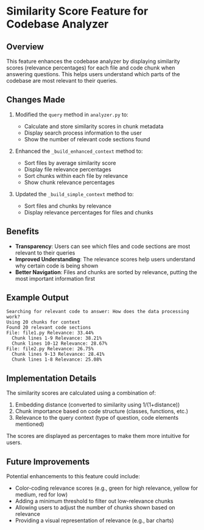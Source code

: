 # Similarity Score Feature for Codebase Analyzer

## Overview

This feature enhances the codebase analyzer by displaying similarity scores (relevance percentages) for each file and code chunk when answering questions. This helps users understand which parts of the codebase are most relevant to their queries.

## Changes Made

1. Modified the `query` method in `analyzer.py` to:
   - Calculate and store similarity scores in chunk metadata
   - Display search process information to the user
   - Show the number of relevant code sections found

2. Enhanced the `_build_enhanced_context` method to:
   - Sort files by average similarity score
   - Display file relevance percentages
   - Sort chunks within each file by relevance
   - Show chunk relevance percentages

3. Updated the `_build_simple_context` method to:
   - Sort files and chunks by relevance
   - Display relevance percentages for files and chunks

## Benefits

- **Transparency**: Users can see which files and code sections are most relevant to their queries
- **Improved Understanding**: The relevance scores help users understand why certain code is being shown
- **Better Navigation**: Files and chunks are sorted by relevance, putting the most important information first

## Example Output

```
Searching for relevant code to answer: How does the data processing work?
Using 20 chunks for context
Found 20 relevant code sections
File: file1.py Relevance: 33.44%
  Chunk lines 1-9 Relevance: 38.21%
  Chunk lines 10-12 Relevance: 28.67%
File: file2.py Relevance: 26.75%
  Chunk lines 9-13 Relevance: 28.41%
  Chunk lines 1-8 Relevance: 25.08%
```

## Implementation Details

The similarity scores are calculated using a combination of:
1. Embedding distance (converted to similarity using 1/(1+distance))
2. Chunk importance based on code structure (classes, functions, etc.)
3. Relevance to the query context (type of question, code elements mentioned)

The scores are displayed as percentages to make them more intuitive for users.

## Future Improvements

Potential enhancements to this feature could include:
- Color-coding relevance scores (e.g., green for high relevance, yellow for medium, red for low)
- Adding a minimum threshold to filter out low-relevance chunks
- Allowing users to adjust the number of chunks shown based on relevance
- Providing a visual representation of relevance (e.g., bar charts) 